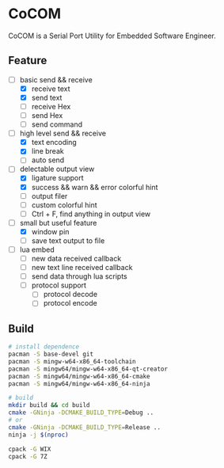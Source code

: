 # CoCOM

CoCOM is a Serial Port Utility for Embedded Software Engineer.

## Feature

- [ ] basic send && receive
  - [x] receive text
  - [x] send text
  - [ ] receive Hex
  - [ ] send Hex
  - [ ] send command
- [ ] high level send && receive
  - [x] text encoding
  - [x] line break
  - [ ] auto send
- [ ] delectable output view
  - [x] ligature support
  - [x] success && warn && error colorful hint
  - [ ] output filer
  - [ ] custom colorful hint
  - [ ] Ctrl + F, find anything in output view
- [ ] small but useful feature
  - [x] window pin
  - [ ] save text output to file
- [ ] lua embed
  - [ ] new data received callback
  - [ ] new text line received callback
  - [ ] send data through lua scripts
  - [ ] protocol support
    - [ ] protocol decode
    - [ ] protocol encode

## Build

``` bash
# install dependence
pacman -S base-devel git
pacman -S mingw-w64-x86_64-toolchain
pacman -S mingw64/mingw-w64-x86_64-qt-creator
pacman -S mingw64/mingw-w64-x86_64-cmake
pacman -S mingw64/mingw-w64-x86_64-ninja

# build
mkdir build && cd build
cmake -GNinja -DCMAKE_BUILD_TYPE=Debug ..
# or
cmake -GNinja -DCMAKE_BUILD_TYPE=Release ..
ninja -j $(nproc)

cpack -G WIX
cpack -G 7Z
```
